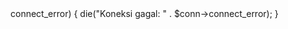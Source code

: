 <?php
$servername = "localhost";
$username = "root";
$password = "";
$dbname = "rumah_sakit";

// Buat koneksi
$conn = new mysqli($servername, $username, $password, $dbname);

// Cek koneksi
if ($conn->connect_error) {
    die("Koneksi gagal: " . $conn->connect_error);
}
